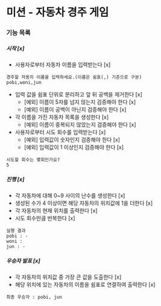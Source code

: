 # 미션 - 자동차 경주 게임

### 기능 목록
##### 시작 [x]
- 사용자로부터 자동차 이름을 입력받는다 [x]
```
경주할 자동차 이름을 입력하세요.(이름은 쉼표(,) 기준으로 구분)
pobi,woni,jun
```
- 입력 값을 쉼표 단위로 분리하고 앞 뒤 공백을 제거한다 [x]
    - [예외] 이름이 5자를 넘지 않는지 검증해야 한다 [x]
    - [예외] 이름이 공백이 아닌지 검증해야 한다 [x]
- 각 이름을 가진 자동차 목록을 생성한다 [x]
  - [예외] 이름이 중복되지 않았는지 검증해야 한다 [x]
- 사용자로부터 시도 회수를 입력받는다 [x]
    - [예외] 입력값이 숫자인지 검증해야 한다 [x]
    - [예외] 입력값이 1 이상인지 검증해야 한다 [x]
```
시도할 회수는 몇회인가요?
5
```

##### 진행 [x]
- 각 자동차에 대해 0~9 사이의 난수를 생성한다 [x]
- 생성된 수가 4 이상이면 해당 자동차의 위치값에 1을 더한다 [x]
- 각 자동차의 현재 위치를 출력한다 [x]
- 시도 회수만큼 반복한다 [x]
```
실행 결과
pobi : -
woni : 
jun : -
```

##### 우승자 발표 [x]
- 각 자동차의 위치값 중 가장 큰 값을 도출한다 [x]
- 해당 위치에 있는 자동차의 이름을 쉼표로 연결하여 출력한다 [x]
```
최종 우승자 : pobi, jun
```
